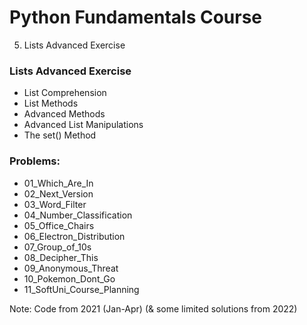 # Python Fundamentals Course
5. Lists Advanced Exercise
### Lists Advanced Exercise
- List Comprehension
- List Methods
- Advanced Methods
- Advanced List Manipulations
- The set() Method

### Problems:
- 01_Which_Are_In
- 02_Next_Version
- 03_Word_Filter
- 04_Number_Classification
- 05_Office_Chairs
- 06_Electron_Distribution
- 07_Group_of_10s
- 08_Decipher_This
- 09_Anonymous_Threat
- 10_Pokemon_Dont_Go
- 11_SoftUni_Course_Planning

Note: Code from 2021 (Jan-Apr) (& some limited solutions from 2022)
